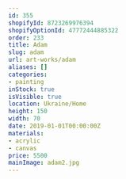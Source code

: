 ```yaml
---
id: 355
shopifyId: 8723269976394
shopifyOptionId: 47772444885322
order: 233
title: Adam
slug: adam
url: art-works/adam
aliases: []
categories:
- painting
inStock: true
isVisible: true
location: Ukraine/Home
height: 150
width: 70
date: 2019-01-01T00:00:00Z
materials:
- acrylic
- canvas
price: 5500
mainImage: adam2.jpg
---
```

